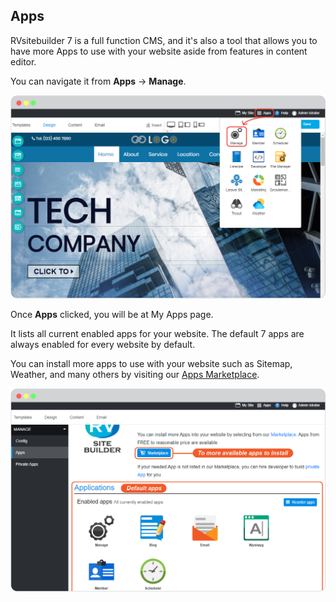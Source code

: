 ## Apps

RVsitebuilder 7 is a full function CMS, and it's also a tool that allows you to have more Apps to use with your website aside from features in content editor.

You can navigate it from **Apps** -> **Manage**.

![image](images/apps_management/img_apps_management_01.png)

Once **Apps** clicked, you will be at My Apps page.

It lists all current enabled apps for your website. The default 7 apps are always enabled for every website by default.

You can install more apps to use with your website such as Sitemap, Weather, and many others by visiting our [Apps Marketplace](https://apps.rvsitebuilder.com/).

![image](images/apps_management/img_apps_management_02.png)